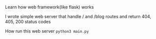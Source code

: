 Learn how web framework(like flask) works

I wrote simple web server that handle / and /blog routes
and return 404, 405, 200 status codes


How run this web server 
`python3 main.py`
